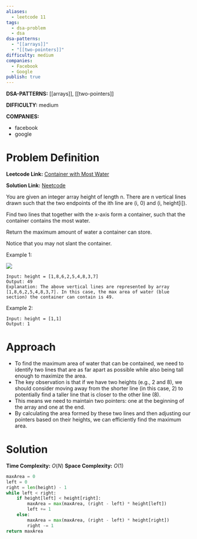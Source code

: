 ```yaml
---
aliases:
  - leetcode 11
tags:
  - dsa-problem
  - dsa
dsa-patterns:
  - "[[arrays]]"
  - "[[two-pointers]]"
difficulty: medium
companies:
  - Facebook
  - Google
publish: true
---
```


**DSA-PATTERNS:** [[arrays]], [[two-pointers]]

**DIFFICULTY:** medium

**COMPANIES:**
- facebook
- google

# Problem Definition

**Leetcode Link:** [Container with Most Water](https://leetcode.com/problems/container-with-most-water/)

**Solution Link:** [Neetcode](https://youtu.be/UuiTKBwPgAo?si=FBBeDg_J1mPFqF_b)

You are given an integer array height of length n. There are n vertical lines drawn such that the two endpoints of the ith line are (i, 0) and (i, height[i]).

Find two lines that together with the x-axis form a container, such that the container contains the most water.

Return the maximum amount of water a container can store.

Notice that you may not slant the container.

Example 1:

![](https://s3-lc-upload.s3.amazonaws.com/uploads/2018/07/17/question_11.jpg)

```
Input: height = [1,8,6,2,5,4,8,3,7]
Output: 49
Explanation: The above vertical lines are represented by array [1,8,6,2,5,4,8,3,7]. In this case, the max area of water (blue section) the container can contain is 49.
```

Example 2:
```
Input: height = [1,1]
Output: 1
```

# Approach

- To find the maximum area of water that can be contained, we need to identify two lines that are as far apart as possible while also being tall enough to maximize the area.
- The key observation is that if we have two heights (e.g., 2 and 8), we should consider moving away from the shorter line (in this case, 2) to potentially find a taller line that is closer to the other line (8).
- This means we need to maintain two pointers: one at the beginning of the array and one at the end.
- By calculating the area formed by these two lines and then adjusting our pointers based on their heights, we can efficiently find the maximum area.

# Solution

**Time Complexity:** $O(N)$
**Space Complexity:** $O(1)$

```python
maxArea = 0
left = 0
right = len(height) - 1
while left < right:
    if height[left] < height[right]:
        maxArea = max(maxArea, (right - left) * height[left])
        left += 1
    else:
        maxArea = max(maxArea, (right - left) * height[right])
        right -= 1
return maxArea
```